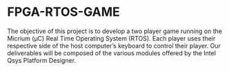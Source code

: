 # FPGA-RTOS-GAME
The objective of this project is to develop a two player game running on the Micrium (µC) Real Time Operating System (RTOS). Each player uses their respective side of the host computer’s keyboard to control their player. Our deliverables will be composed of the various modules offered by the Intel Qsys Platform Designer. 

